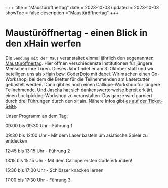 +++
title = "Maustüröffnertag"
date = 2023-10-03
updated = 2023-10-03
showToc = false
description ="Maustüröffnertag"
+++

<script lang="ts">
    import Figure from "$lib/components/Figure.svelte";
</script>

# Maustüröffnertag - einen Blick in den xHain werfen

Die `Sendung mit der Maus` veranstaltet einmal jährlich den sogenannten [Maustüröffnertag](https://www.wdrmaus.de/tuer_oeffner_tag/2023/index.php5). Hier öffnen verschiedenste Institutionen für jüngere Menschen ihre Türen. Dieses Jahr findet er am 3. Oktober statt und wir beteiligen uns als [xHain](https://x-hain.de/de/) bzw. CoderDojo mit dabei. Wir machen einen Go-Workshop, bei dem die Bretter für die Teilnehmenden am Lasercutter gebastelt werden. Dann gibt es noch einen Calliope-Workshop für jüngere Teilnehmende. Und Jascha hat sich dankenswerterweise bereit erklärt, einen Lockpicking-Workshop zu veranstalten. Das ganze wird garniert durch drei Führungen durch den xHain. Nähere Infos gibt [es auf der Ticket-Seite](https://tickets.x-hain.de/xHain/mtoet/).

Unser Programm an dem Tag:

09:00 bis 09:30 Uhr - Führung 1

09:30 bis 12:00 Uhr - Mit dem Laser basteln um asiatische Spiele zu entdecken

12:45 bis 13:15 Uhr - Führung 2

13:15 bis 15:15 Uhr - Mit dem Calliope ersten Code erkunden!

15:30 bis 17:00 Uhr - Schlösser knacken lernen

17:00 bis 17:30 Uhr - Führung 3
